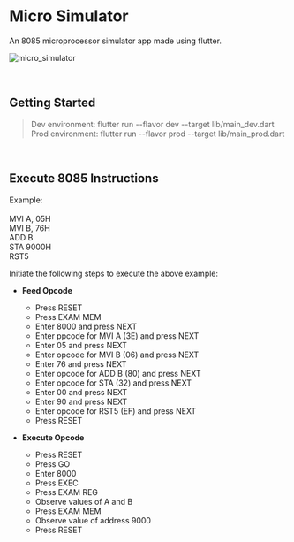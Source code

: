 # Micro Simulator

An 8085 microprocessor simulator app made using flutter.

![micro_simulator](https://user-images.githubusercontent.com/47274622/218361620-4fa66d17-a2b8-4b09-83c0-42a297b6b82d.png)

<br/>

## Getting Started

> Dev environment: flutter run --flavor dev --target lib/main_dev.dart <br/>
> Prod environment: flutter run --flavor prod --target lib/main_prod.dart

<br/>

## Execute 8085 Instructions

Example: <br/><br/>
MVI A, 05H <br/>
MVI B, 76H <br/>
ADD B <br/>
STA 9000H <br/>
RST5 <br/>


Initiate the following steps to execute the above example:

- **Feed Opcode**

  - Press RESET
  - Press EXAM MEM
  - Enter 8000 and press NEXT
  - Enter ppcode for MVI A (3E) and press NEXT
  - Enter 05 and press NEXT
  - Enter opcode for MVI B (06) and press NEXT
  - Enter 76 and press NEXT
  - Enter opcode for ADD B (80) and press NEXT
  - Enter opcode for STA (32) and press NEXT
  - Enter 00 and press NEXT
  - Enter 90 and press NEXT
  - Enter opcode for RST5 (EF) and press NEXT
  - Press RESET
  
- **Execute Opcode**
 
  - Press RESET
  - Press GO
  - Enter 8000
  - Press EXEC
  - Press EXAM REG
  - Observe values of A and B
  - Press EXAM MEM
  - Observe value of address 9000
  - Press RESET
